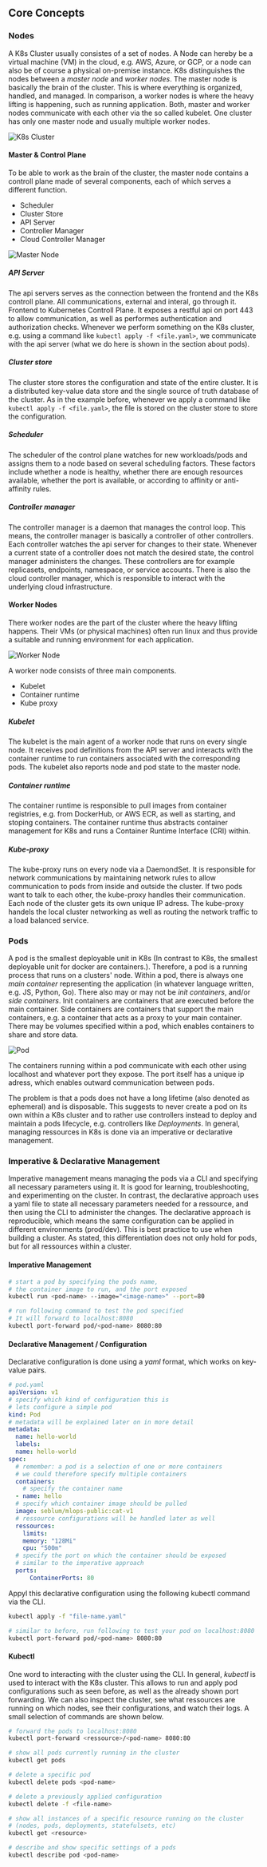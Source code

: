 ## Core Concepts

### Nodes

A K8s Cluster usually consistes of a set of nodes. A Node can hereby be a virtual machine (VM) in the cloud, e.g. AWS, Azure, or GCP, or a node can also be of course a physical on-premise instance. K8s distinguishes the nodes between a *master node* and *worker nodes*. The master node is basically the brain of the cluster. This is where everything is organized, handled, and managed. In comparison, a worker nodes is where the heavy lifting is happening, such as running application. Both, master and worker nodes communicate with each other via the so called kubelet. One cluster has only one master node and usually multiple worker nodes.

![K8s Cluster](images/04-Kubernetes/k8s-cluster.png) 

#### Master & Control Plane

To be able to work as the brain of the cluster, the master node contains a controll plane made of several components, each of which serves a different function.

+ Scheduler
+ Cluster Store
+ API Server
+ Controller Manager
+ Cloud Controller Manager

![Master Node](images/04-Kubernetes/master-node.png) 

##### API Server
The api servers serves as the connection between the frontend and the K8s controll plane. All communications, external and interal, go through it. Frontend to Kubernetes Controll Plane. It exposes a restful api on port 443 to allow communication, as well as performes authentication and authorization checks. Whenever we perform something on the K8s cluster, e.g. using a command like `kubectl apply -f <file.yaml>`, we communicate with the api server (what we do here is shown in the section about pods).

##### Cluster store
The cluster store stores the configuration and state of the entire cluster. It is a distributed key-value data store and the single source of truth database of the cluster. As in the example before, whenever we apply a command like `kubectl apply -f <file.yaml>`, the file is stored on the cluster store to store the configuration.

##### Scheduler
The scheduler of the control plane watches for new workloads/pods and assigns them to a node based on several scheduling factors. These factors include whether a node is healthy, whether there are enough resources available, whether the port is available, or according to affinity or anti-affinity rules.

##### Controller manager
The controller manager is a daemon that manages the control loop. This means, the controller manager is basically a controller of other controllers. Each controller watches the api server for changes to their state. Whenever a current state of a controller does not match the desired state, the control manager administers the changes. These controllers are for example replicasets, endpoints, namespace, or service accounts. There is also the cloud controller manager, which is responsible to interact with the underlying cloud infrastructure.


#### Worker Nodes

There worker nodes are the part of the cluster where the heavy lifting happens. Their VMs (or physical machines) often run linux and thus provide a suitable and running environment for each application.

![Worker Node](images/04-Kubernetes/worker-node.png) 

A worker node consists of three main components.

+ Kubelet
+ Container runtime
+ Kube proxy

##### Kubelet
The kubelet is the main agent of a worker node that runs on every single node. It receives pod definitions from the API server and interacts with the container runtime to run containers associated with the corresponding pods. The kubelet also reports node and pod state to the master node.

##### Container runtime
The container runtime is responsible to pull images from container registries, e.g. from DockerHub, or AWS ECR, as well as starting, and stoping containers. The container runtime thus abstracts container management for K8s and runs a Container Runtime Interface (CRI) within.

##### Kube-proxy
The kube-proxy runs on every node via a DaemondSet. It is responsible for network communications by maintaining network rules to allow communication to pods from inside and outside the cluster. If two pods want to talk to each other, the kube-proxy handles their communication. Each node of the cluster gets its own unique IP adress. The kube-proxy handels the local cluster networking as well as routing the network traffic to a load balanced service.


### Pods

A pod is the smallest deployable unit in K8s (In contrast to K8s, the smallest deployable unit for docker are containers.). Therefore, a pod is a running process that runs on a clusters' node. Within a pod, there is always one *main container* representing the application (in whatever language written, e.g. JS, Python, Go). There also may or may not be *init containers*, and/or *side containers*. Init containers are containers that are executed before the main container. Side containers are containers that support the main containers, e.g. a container that acts as a proxy to your main container. There may be volumes specified within a pod, which enables containers to share and store data.

![Pod](images/04-Kubernetes/pod.png) 

The containers running within a pod communicate with each other using localhost and whatever port they expose. The port itself has a unique ip adress, which enables outward communication between pods.

The problem is that a pods does not have a long lifetime (also denoted as ephemeral) and is disposable. This suggests to never create a pod on its own within a K8s cluster and to rather use controllers instead to deploy and maintain a pods lifecycle, e.g. controllers like *Deployments*. In general, managing ressources in K8s is done via an imperative or declarative management.

### Imperative & Declarative Management

Imperative management means managing the pods via a CLI and specifying all necessary parameters using it. It is good for learning, troubleshooting, and experimenting on the cluster. In contrast, the declarative approach uses a yaml file to state all necessary parameters needed for a ressource, and then using the CLI to administer the changes. The declarative approach is reproducible, which means the same configuration can be applied in different environments (prod/dev). This is best practice to use when building a cluster. As stated, this differentiation does not only hold for pods, but for all ressources within a cluster.

#### Imperative Management

```bash
# start a pod by specifying the pods name, 
# the container image to run, and the port exposed
kubectl run <pod-name> --image="<image-name>" --port=80

# run following command to test the pod specified
# It will forward to localhost:8080
kubectl port-forward pod/<pod-name> 8080:80
```

#### Declarative Management / Configuration

Declarative configuration is done using a *yaml* format, which works on key-value pairs.

```yaml
# pod.yaml
apiVersion: v1
# specify which kind of configuration this is
# lets configure a simple pod
kind: Pod
# metadata will be explained later on in more detail
metadata:
  name: hello-world
  labels:
  name: hello-world
spec:
  # remember: a pod is a selection of one or more containers
  # we could therefore specify multiple containers
  containers:
    # specify the container name
  - name: hello
  # specify which container image should be pulled
  image: seblum/mlops-public:cat-v1
  # ressource configurations will be handled later as well
  ressources:
    limits:
    memory: "128Mi"
    cpu: "500m"
  # specify the port on which the container should be exposed
  # similar to the imperative approach
  ports:
      ContainerPorts: 80
```

Appyl this declarative configuration using the following kubectl command via the CLI.

```bash
kubectl apply -f "file-name.yaml"

# similar to before, run following to test your pod on localhost:8080
kubectl port-forward pod/<pod-name> 8080:80
```

#### Kubectl

One word to interacting with the cluster using the CLI. In general, *kubectl* is used to interact with the K8s cluster. This allows to run and apply pod configurations such as seen before, as well as the already shown port forwarding. We can also inspect the cluster, see what ressources are running on which nodes, see their configurations, and watch their logs. A small selection of commands are shown below.

```bash
# forward the pods to localhost:8080
kubectl port-forward <ressource>/<pod-name> 8080:80

# show all pods currently running in the cluster
kubectl get pods

# delete a specific pod
kubectl delete pods <pod-name>

# delete a previously applied configuration
kubectl delete -f <file-name>

# show all instances of a specific resource running on the cluster
# (nodes, pods, deployments, statefulsets, etc) 
kubectl get <resource>

# describe and show specific settings of a pods
kubectl describe pod <pod-name>
```
